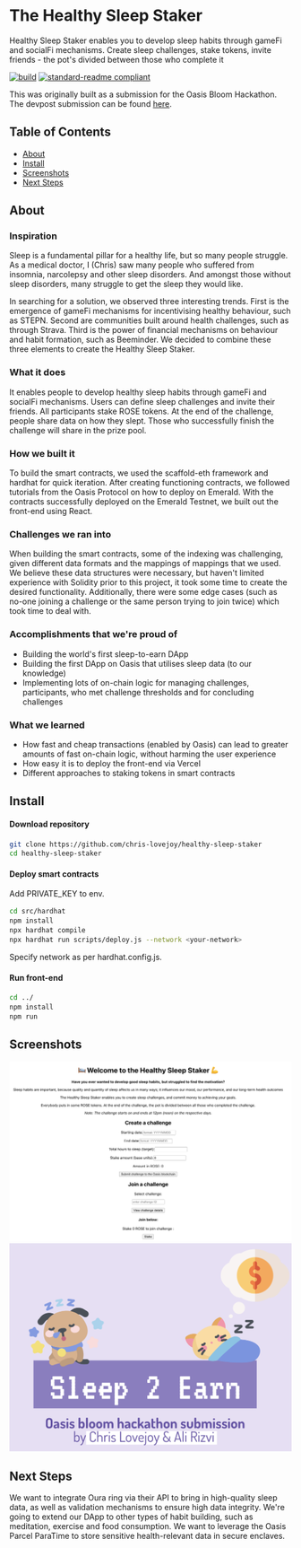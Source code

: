 # The Healthy Sleep Staker

Healthy Sleep Staker enables you to develop sleep habits through gameFi and socialFi mechanisms. Create sleep challenges, stake tokens, invite friends - the pot's divided between those who complete it

[![build](https://github.com/meyer1994/ipgit/actions/workflows/build.yml/badge.svg)](https://github.com/meyer1994/ipgit/actions/workflows/build.yml)
[![standard-readme compliant](https://img.shields.io/badge/readme%20style-standard-brightgreen.svg?style=flat-square)](https://github.com/RichardLitt/standard-readme)

This was originally built as a submission for the Oasis Bloom Hackathon. The devpost submission can be found [here](https://devpost.com/software/the-healthy-sleep-staker).


## Table of Contents

- [About](#about)
- [Install](#install)
- [Screenshots](#screenshots)
- [Next Steps](#next-steps)


## About

### Inspiration
Sleep is a fundamental pillar for a healthy life, but so many people struggle. As a medical doctor, I (Chris) saw many people who suffered from insomnia, narcolepsy and other sleep disorders. And amongst those without sleep disorders, many struggle to get the sleep they would like.

In searching for a solution, we observed three interesting trends. First is the emergence of gameFi mechanisms for incentivising healthy behaviour, such as STEPN. Second are communities built around health challenges, such as through Strava. Third is the power of financial mechanisms on behaviour and habit formation, such as Beeminder. We decided to combine these three elements to create the Healthy Sleep Staker.

### What it does
It enables people to develop healthy sleep habits through gameFi and socialFi mechanisms. Users can define sleep challenges and invite their friends. All participants stake ROSE tokens. At the end of the challenge, people share data on how they slept. Those who successfully finish the challenge will share in the prize pool.

### How we built it
To build the smart contracts, we used the scaffold-eth framework and hardhat for quick iteration. After creating functioning contracts, we followed tutorials from the Oasis Protocol on how to deploy on Emerald. With the contracts successfully deployed on the Emerald Testnet, we built out the front-end using React. 

### Challenges we ran into
When building the smart contracts, some of the indexing was challenging, given different data formats and the mappings of mappings that we used. We believe these data structures were necessary, but haven't limited experience with Solidity prior to this project, it took some time to create the desired functionality. Additionally, there were some edge cases (such as no-one joining a challenge or the same person trying to join twice) which took time to deal with.

### Accomplishments that we're proud of
- Building the world's first sleep-to-earn DApp
- Building the first DApp on Oasis that utilises sleep data (to our knowledge)
- Implementing lots of on-chain logic for managing challenges, participants, who met challenge thresholds and for concluding challenges

### What we learned
- How fast and cheap transactions (enabled by Oasis) can lead to greater amounts of fast on-chain logic, without harming the user experience
- How easy it is to deploy the front-end via Vercel
- Different approaches to staking tokens in smart contracts

## Install

#### Download repository
```sh
git clone https://github.com/chris-lovejoy/healthy-sleep-staker
cd healthy-sleep-staker
```

#### Deploy smart contracts

Add PRIVATE_KEY to env.

```sh
cd src/hardhat
npm install
npx hardhat compile
npx hardhat run scripts/deploy.js --network <your-network>
```

Specify network as per hardhat.config.js.


#### Run front-end

```sh
cd ../
npm install
npm run
```

## Screenshots
![](./src/landing_page.png)
![](./src/presentation.png)


## Next Steps
We want to integrate Oura ring via their API to bring in high-quality sleep data, as well as validation mechanisms to ensure high data integrity. We're going to extend our DApp to other types of habit building, such as meditation, exercise and food consumption. We want to leverage the Oasis Parcel ParaTime to store sensitive health-relevant data in secure enclaves.
